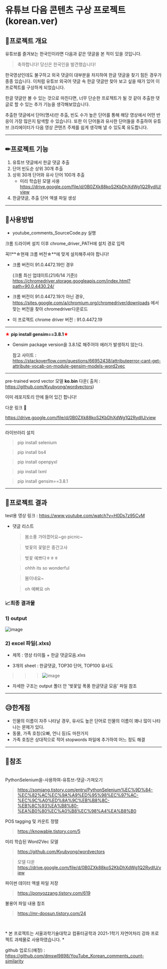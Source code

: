 # 유튜브 다음 콘텐츠 구상 프로젝트(korean.ver)

## 🎈프로젝트 개요

유튜브를 즐겨보는 한국인이라면 다음과 같은 댓글을 본 적이 있을 것입니다.

>축하합니다! 당신은 한국인을 발견했습니다!

한국영상인데도 불구하고 외국 댓글이 대부분을 차지하여 한글 댓글을 찾기 힘든 경우가 종종 있습니다. 이처럼 유튜브 외국어 댓글 속 한글 댓글만 찾아 보고 싶을 때가 있어 이 프로젝트를 구상하게 되었습니다.

 한글 댓글만 볼 수 있는 것으로 마친다면, 너무 단순한 프로젝트가 될 것 같아 추출한 댓글로 할 수 있는 추가 기능을 생각해보았습니다.

 추출한 댓글에서 단어(명사)만 추출, 빈도 수가 높은 단어를 통해 해당 영상에서 어떤 반응이 가장 많은지 탐색할 수 있습니다.
 또한 이 단어들과 유사한 단어들을 추출하여 유튜브 크리에이터가 다음 영상 콘텐츠 주제를 쉽게 생각해 낼 수 있도록 유도합니다.

---

 ## ✏프로젝트 기능

1. 유튜브 댓글에서 한글 댓글 추출
2. 단어 빈도순 상위 30개 추출
3. 상위 30개 단어와 유사 단어 100개 추출
    - 미리 학습된 모델 사용 https://drive.google.com/file/d/0B0ZXk88koS2KbDhXdWg1Q2RydlU/view
4. 한글댓글, 추출 단어 엑셀 파일 생성 

---

## 📂사용방법
- youtube_comments_SourceCode.py 실행

크롬 드라이버 설치 이후 chrome_driver_PATH에 설치 경로 입력

꼭!!**☆현재 크롬 버전☆**에 맞게 설치해주셔야 합니다!

- 크롬 버전이 91.0.4472.19인 경우

    (크롬 최신 업데이트(21/6/14 기준))
https://chromedriver.storage.googleapis.com/index.html?path=90.0.4430.24/

- 크롬 버전이 91.0.4472.19가 아닌 경우,
https://sites.google.com/a/chromium.org/chromedriver/downloads
에서 맞는 버전을 찾아 chromedriver다운로드

* 이 프로젝트 chrome driver 버전 : 91.0.4472.19

-----------------

 <span style="color:red">★</span> **pip install gensim==3.8.1**<span style="color:red">★</span>
- Gensim package version을 3.8.1로 해주어야 에러가 발생하지 않는다.

    참고 사이트 : https://stackoverflow.com/questions/66952438/attributeerror-cant-get-attribute-vocab-on-module-gensim-models-word2vec

---

pre-trained word vector 모델 **ko.bin** 다운( 출처 : https://github.com/Kyubyong/wordvectors)

이미 레포지토리 안에 들어 있긴 합니다!

다운 링크 🔽

https://drive.google.com/file/d/0B0ZXk88koS2KbDhXdWg1Q2RydlU/view

---

라이브러리 설치 
> pip install selenium

> pip install bs4

> pip install openpyxl

> pip install lxml

> pip install gensim==3.8.1

---
## 🎁프로젝트 결과
test용 영상 링크 : https://www.youtube.com/watch?v=H0Ds7z95CvM

- 댓글 리스트
    > 봄소풍 가야겠어요~go picnic~

    > 벚꽃의 꽃말은 중간고사

    > 벚꽃 예쁘다ㅎㅎㅎ

    > ohhh its so wonderful

    > 봄이네요~

    > oh 예뻐요 oh

### 📈최종 결과물

### 1) output
![image](https://user-images.githubusercontent.com/28985207/121910124-8c0f3880-cd69-11eb-8a39-35f22da1c420.png)

### 2) excel 파일(.xlxs)
* 제목 : 영상 타이틀 + 한글 댓글모음.xlxs

* 3개의 sheet : 한글댓글, TOP30 단어, TOP100 유사도

 >>> ![image](https://user-images.githubusercontent.com/28985207/121889829-a5f25080-cd54-11eb-98a2-e45eba7093ab.png)


* 자세한 구조는 output 폴더 안 '벚꽃잎 폭풍 한글댓글 모음' 파일 참조
---
## 😥한계점

- 인물의 이름이 자주 나타날 경우, 유사도 높은 단어로 인물의 이름이 꽤나 많이 나타나는 문제가 있다.
- 동물, 가족 호칭(오빠, 언니 등)도 마찬가지
- 가족 호칭은 상대적으로 적어 stopwords 파일에 추가하여 어느 정도 해결

---
 ## 🧾참조
 <br>
 PythonSelenium을-사용하여-유튜브-댓글-가져오기 

 > https://somjang.tistory.com/entry/PythonSelenium%EC%9D%84-%EC%82%AC%EC%9A%A9%ED%95%98%EC%97%AC-%EC%9C%A0%ED%8A%9C%EB%B8%8C-%EB%8C%93%EA%B8%80-%EA%B0%80%EC%A0%B8%EC%98%A4%EA%B8%B0
 
 POS tagging 및 카운트 정렬 
 > https://knowable.tistory.com/5

 미리 학습된 Word2Vec 모델 
 > https://github.com/Kyubyong/wordvectors
 
 >모델 다운 https://drive.google.com/file/d/0B0ZXk88koS2KbDhXdWg1Q2RydlU/view

 파이썬 데이터 엑셀 파일 저장 
 > https://ponyozzang.tistory.com/619

 불용어 파일 내용 참조
  > https://mr-doosun.tistory.com/24

 <br>
  
  \*  본 프로젝트는 서울과학기술대학교 컴퓨터공학과 2021-1학기 자연어처리 강좌 프로젝트 과제물로 사용하였습니다. \*

  github 업로드(예정) : https://github.com/dmswl9898/YouTube_Korean_comments_count-similarity
